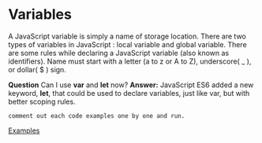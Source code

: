 # Variables

A JavaScript variable is simply a name of storage location. There are two types of variables in JavaScript : local variable and global variable. There are some rules while declaring a JavaScript variable (also known as identifiers). Name must start with a letter (a to z or A to Z), underscore( _ ), or dollar( $ ) sign.

**Question** Can I use **var** and **let** now?
**Answer:** JavaScript ES6 added a new keyword, **let**, that could be used to declare variables, just like var, but with better scoping rules.


```comment out each code examples one by one and run.```

[Examples](index.js)